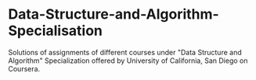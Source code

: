 # Data-Structure-and-Algorithm-Specialisation
Solutions of assignments of different courses under "Data Structure and Algorithm" Specialization offered by University of California, San Diego on Coursera.
